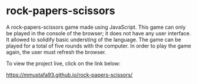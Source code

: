 # rock-papers-scissors
A rock-papers-scissors game made using JavaScript. This game can only be played in the console of the browser; it does not have any user interface. It allowed to solidify basic understing of the language. The game can be played for a total of five rounds with the computer. In order to play the game again, the user must refresh the browser.

To view the project live, click on the link below:

https://mmustafa93.github.io/rock-papers-scissors/